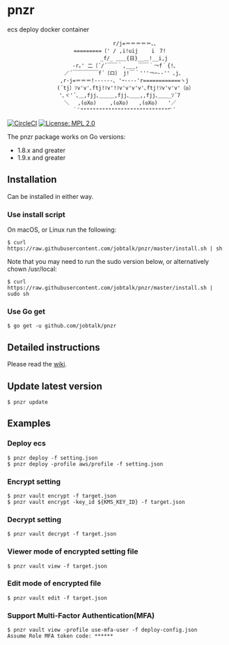 # pnzr
ecs deploy docker container

```
　　　　　　　 　 　 　 　 　 　 　 　 r/j=＝＝＝＝＝､､
　 　 　 　 　 　 　 　 =========〔' / ,i!uij　　 i　7!
　　　　　　　　　　　　　　　　　　_f/_ ＿＿{日}__＿!__i,j
　　　　　　　　　　　　 -r｡' 二〔´/´￣￣｀,___,￣￣｀￢f｀{!､
　　　　　　　　　　　／´￣￣￣￣￣f´〔ロ〕 j!￣｀'''￢─--'' ､j､
　　　　　　　　 　 ,r‐j=＝＝＝!------､ 'ｰ---‐'r============ヽj
　　　　　　　　　 (´tj〕ｿv'v'､ftj!ｿv'!ｿv'v'v'v'､ftj!ｿv'v'v'（◎）
　　　　　　　　　　'､ヾ'´､＿,fjj､＿＿＿,fjj､＿＿,,fjj､＿＿_ｿ´7
　　　　　　　　　　　＼　 ,(◎X◎)　　 ,(◎X◎)　　,(◎X◎)　　'／
　　　　　　　　　　　　 ｀ﾞ"""""""""""""""""""""""""""""ﾞ´
```

[![CircleCI](https://circleci.com/gh/jobtalk/pnzr.svg?style=shield)](https://circleci.com/gh/jobtalk/pnzr)
[![License: MPL 2.0](https://img.shields.io/badge/License-MPL%202.0-brightgreen.svg)](https://opensource.org/licenses/MPL-2.0)

The pnzr package works on Go versions:
* 1.8.x and greater
* 1.9.x and greater

## Installation
Can be installed in either way.

### Use install script
On macOS, or Linux run the following:
```
$ curl https://raw.githubusercontent.com/jobtalk/pnzr/master/install.sh | sh
```

Note that you may need to run the sudo version below, or alternatively chown /usr/local:
```
$ curl https://raw.githubusercontent.com/jobtalk/pnzr/master/install.sh | sudo sh
```

### Use Go get
```
$ go get -u github.com/jobtalk/pnzr
```

## Detailed instructions
Please read the [wiki](https://github.com/jobtalk/pnzr/wiki).

## Update latest version

```
$ pnzr update
```

## Examples

### Deploy ecs

```
$ pnzr deploy -f setting.json
$ pnzr deploy -profile aws/profile -f setting.json
```

### Encrypt setting

```
$ pnzr vault encrypt -f target.json
$ pnzr vault encrypt -key_id ${KMS_KEY_ID} -f target.json
```

### Decrypt setting

```
$ pnzr vault decrypt -f target.json
```

### Viewer mode of encrypted setting file

```
$ pnzr vault view -f target.json
```

### Edit mode of encrypted file

```
$ pnzr vault edit -f target.json
```

### Support Multi-Factor Authentication(MFA)

```
$ pnzr vault view -profile use-mfa-user -f deploy-config.json 
Assume Role MFA token code: ******
```
